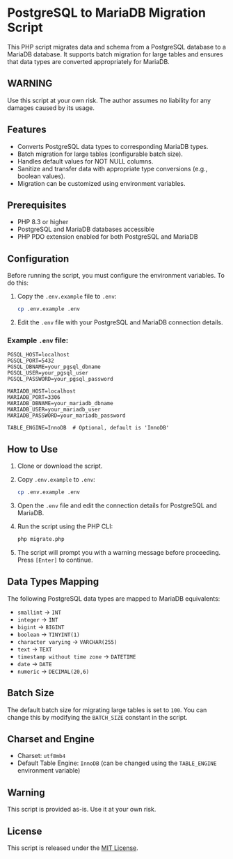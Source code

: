 # PostgreSQL to MariaDB Migration Script

This PHP script migrates data and schema from a PostgreSQL database to a MariaDB database. It supports batch migration for large tables and ensures that data types are converted appropriately for MariaDB.

## WARNING

Use this script at your own risk. The author assumes no liability for any damages caused by its usage.

## Features

- Converts PostgreSQL data types to corresponding MariaDB types.
- Batch migration for large tables (configurable batch size).
- Handles default values for NOT NULL columns.
- Sanitize and transfer data with appropriate type conversions (e.g., boolean values).
- Migration can be customized using environment variables.

## Prerequisites

- PHP 8.3 or higher
- PostgreSQL and MariaDB databases accessible
- PHP PDO extension enabled for both PostgreSQL and MariaDB

## Configuration

Before running the script, you must configure the environment variables. To do this:

1. Copy the `.env.example` file to `.env`:

   ```bash
   cp .env.example .env
   ```

2. Edit the `.env` file with your PostgreSQL and MariaDB connection details.

### Example `.env` file:
```
PGSQL_HOST=localhost
PGSQL_PORT=5432
PGSQL_DBNAME=your_pgsql_dbname
PGSQL_USER=your_pgsql_user
PGSQL_PASSWORD=your_pgsql_password

MARIADB_HOST=localhost
MARIADB_PORT=3306
MARIADB_DBNAME=your_mariadb_dbname
MARIADB_USER=your_mariadb_user
MARIADB_PASSWORD=your_mariadb_password

TABLE_ENGINE=InnoDB  # Optional, default is 'InnoDB'
```

## How to Use

1. Clone or download the script.
2. Copy `.env.example` to `.env`:

   ```bash
   cp .env.example .env
   ```

3. Open the `.env` file and edit the connection details for PostgreSQL and MariaDB.
4. Run the script using the PHP CLI:

   ```bash
   php migrate.php
   ```

5. The script will prompt you with a warning message before proceeding. Press `[Enter]` to continue.

## Data Types Mapping

The following PostgreSQL data types are mapped to MariaDB equivalents:

- `smallint` → `INT`
- `integer` → `INT`
- `bigint` → `BIGINT`
- `boolean` → `TINYINT(1)`
- `character varying` → `VARCHAR(255)`
- `text` → `TEXT`
- `timestamp without time zone` → `DATETIME`
- `date` → `DATE`
- `numeric` → `DECIMAL(20,6)`

## Batch Size

The default batch size for migrating large tables is set to `100`. You can change this by modifying the `BATCH_SIZE` constant in the script.

## Charset and Engine

- Charset: `utf8mb4`
- Default Table Engine: `InnoDB` (can be changed using the `TABLE_ENGINE` environment variable)

## Warning

This script is provided as-is. Use it at your own risk.

## License

This script is released under the [MIT License](LICENSE).